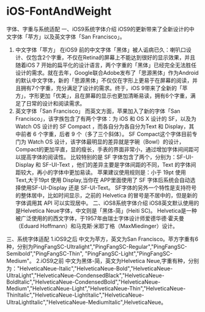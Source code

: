 # iOS-FontAndWeight
字体、字重与系统适配
一、iOS9系统字体介绍
	iOS9的更新带来了全新设计的中文字体「苹方」以及英文字体「San Francisco」。
1. 中文字体「苹方」
在iOS9 前的中文字体「黑体」被人诟病已久：喇叭口设计、仅包含2个字重，不仅在Retina的屏幕上不能达到很好的显示效果，并且随着iOS 7 开始的扁平化的设计语言，两个字重的「黑体」已经完全无法胜任设计的需求。就在去年，Google联合Adobe发布了「思源黑体」作为Android的默认中文字体，新的「思源黑体」不仅仅在字形上更易于在屏幕的阅读，并且拥有7个字重，充分满足了设计的需求。终于，iOS 9带来了全新的「苹方」，字形更加「优美」，且在屏幕的显示也更加清晰易读，拥有6个字重，满足了日常的设计和阅读需求。
2. 英文字体「San Francisco」
而英文方面，苹果加入了新的字体「San Francisco」，该字族包含了有两个字体：为 iOS 和 OS X 设计的 SF，以及为 Watch OS 设计的 SF Compact ，而各自分为各自分为Text 和 Display，其中前者 6 个字重，后者 9 个（多了三个斜体）。
SF Compact这个字体目前专门为 Watch OS 设计，该字体最明显的差异就是字碗（Bowl）的设计，Compact的更加平直，显的瘦长，手表的界面非常小，通过增加字体间间距可以提高字体的阅读性。
比较特别的是 SF 字体包含了两个，分别为：SF-UI-Display 和 SF-UI-Text ，他们的差异主要是字体间距的不同，Text 的字体间距较大，再小的字体中更加易读。
苹果建议使用规则是：小于 19pt 使用 Text,大于19pt 使用 Display,当你在 APP里面使用了 SF 字体后系统会自动选择使用SF-UI-Display 还是 SF-UI-Text。
SF字体的另外一个特性是支持符号的整体居中，比如时间显示，之前的 Helvetica 的冒号是不居中的，但是新的字体调用其 API 可以实现居中。
二、iOS8系统字体介绍
iOS8英文默认使用的是Helvetica Neue字体，中文则是「黑体-简」(Heiti SC)。
Helvetica是一种被广泛使用的的西文字体，于1957年由瑞士字体设计师爱德华德·霍夫曼（Eduard Hoffmann）和马克斯·米耶丁格（MaxMiedinger）设计。

三、系统字体适配
1.iOS9之后
中文为苹方，英文为San Francisco。苹方字重有6种，分别为PingFangSC-Ultralight","PingFangSC-Regular","PingFangSC-Semibold","PingFangSC-Thin", "PingFangSC-Light","PingFangSC-Medium"。
2.iOS9之前
中文为黑体-简，英文为Helvetica Neue,字重有种，分别为："HelveticaNeue-Italic","HelveticaNeue-Bold","HelveticaNeue-UltraLight","HelveticaNeue-CondensedBlack","HelveticaNeue-BoldItalic","HelveticaNeue-CondensedBold","HelveticaNeue-Medium","HelveticaNeue-Light","HelveticaNeue-Thin","HelveticaNeue-ThinItalic","HelveticaNeue-LightItalic","HelveticaNeue-UltraLightItalic","HelveticaNeue-MediumItalic",HelveticaNeue。
